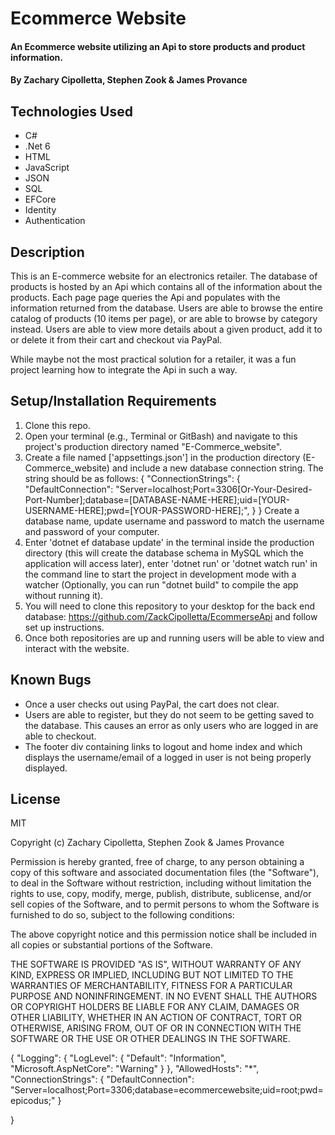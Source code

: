 # Ecommerce Website

#### An Ecommerce website utilizing an Api to store products and product information.

#### By Zachary Cipolletta, Stephen Zook & James Provance

## Technologies Used

* C#
* .Net 6
* HTML
* JavaScript
* JSON
* SQL
* EFCore
* Identity
* Authentication

## Description
This is an E-commerce website for an electronics retailer. The database of products is hosted by an Api which contains all of the information about the products.  Each page page queries the Api and populates with the information returned from the database. Users are able to browse the entire catalog of products (10 items per page), or are able to browse by category instead. Users are able to view more details about a given product, add it to or delete it from their cart and checkout via PayPal.

While maybe not the most practical solution for a retailer, it was a fun project learning how to integrate the Api in such a way.


## Setup/Installation Requirements

1. Clone this repo.
2. Open your terminal (e.g., Terminal or GitBash) and navigate to this project's production directory named "E-Commerce_website".
3. Create a file named ['appsettings.json'] in the production directory (E-Commerce_website) and include a new database connection string. The string should be as follows:
{
  "ConnectionStrings": {
    "DefaultConnection": "Server=localhost;Port=3306[Or-Your-Desired-Port-Number];database=[DATABASE-NAME-HERE];uid=[YOUR-USERNAME-HERE];pwd=[YOUR-PASSWORD-HERE];",
  }
}
Create a database name, update username and password to match the username and password of your computer.
4. Enter 'dotnet ef database update' in the terminal inside the production directory (this will create the database schema in MySQL which the application will access later), enter 'dotnet run' or 'dotnet watch run' in the command line to start the project in development mode with a watcher (Optionally, you can run "dotnet build" to compile the app without running it). 
5. You will need to clone this repository to your desktop for the back end database: https://github.com/ZackCipolletta/EcommerseApi and follow set up instructions.
6. Once both repositories are up and running users will be able to view and interact with the website.

## Known Bugs
* Once a user checks out using PayPal, the cart does not clear.
* Users are able to register, but they do not seem to be getting saved to the database.  This causes an error as only users who are logged in are able to checkout.
* The footer div containing links to logout and home index and which displays the username/email of a logged in user is not being properly displayed.

## License
MIT

Copyright (c) Zachary Cipolletta, Stephen Zook & James Provance

Permission is hereby granted, free of charge, to any person obtaining a copy
of this software and associated documentation files (the "Software"), to deal
in the Software without restriction, including without limitation the rights
to use, copy, modify, merge, publish, distribute, sublicense, and/or sell
copies of the Software, and to permit persons to whom the Software is
furnished to do so, subject to the following conditions:

The above copyright notice and this permission notice shall be included in all
copies or substantial portions of the Software.

THE SOFTWARE IS PROVIDED "AS IS", WITHOUT WARRANTY OF ANY KIND, EXPRESS OR
IMPLIED, INCLUDING BUT NOT LIMITED TO THE WARRANTIES OF MERCHANTABILITY,
FITNESS FOR A PARTICULAR PURPOSE AND NONINFRINGEMENT. IN NO EVENT SHALL THE
AUTHORS OR COPYRIGHT HOLDERS BE LIABLE FOR ANY CLAIM, DAMAGES OR OTHER
LIABILITY, WHETHER IN AN ACTION OF CONTRACT, TORT OR OTHERWISE, ARISING FROM,
OUT OF OR IN CONNECTION WITH THE SOFTWARE OR THE USE OR OTHER DEALINGS IN THE
SOFTWARE.




{
  "Logging": {
    "LogLevel": {
      "Default": "Information",
      "Microsoft.AspNetCore": "Warning"
    }
  },
  "AllowedHosts": "*",
  "ConnectionStrings": {
    "DefaultConnection": "Server=localhost;Port=3306;database=ecommercewebsite;uid=root;pwd=epicodus;"
  }

}
